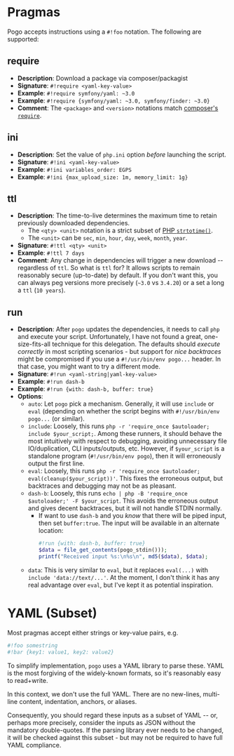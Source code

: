 # Pragmas

Pogo accepts instructions using a `#!foo` notation. The following are supported:

## require

* __Description__: Download a package via composer/packagist
* __Signature__: `#!require <yaml-key-value>`
* __Example__: `#!require symfony/yaml: ~3.0`
* __Example__: `#!require {symfony/yaml: ~3.0, symfony/finder: ~3.0}`
* __Comment__: The `<package>` and `<version>` notations match [composer's `require`](https://getcomposer.org/doc/04-schema.md#require).

## ini

* __Description__: Set the value of `php.ini` option *before* launching the script.
* __Signature__: `#!ini <yaml-key-value>`
* __Example__: `#!ini variables_order: EGPS`
* __Example__: `#!ini {max_upload_size: 1m, memory_limit: 1g}`

## ttl

* __Description__: The time-to-live determines the maximum time to retain previously downloaded dependencies.
    * The `<qty> <unit>` notation is a strict subset of [PHP `strtotime()`](php.net/strtotime).
    * The `<unit>` can be `sec`, `min`, `hour`, `day`, `week`, `month`, `year`.
* __Signature__: `#!ttl <qty> <unit>`
* __Example__: `#!ttl 7 days`
* __Comment__: Any change in dependencies will trigger a new download -- regardless of `ttl`. So what is `ttl` for?
  It allows scripts to remain reasonably secure (up-to-date) by default.  If you don't want this, you can always peg versions more precisely (`~3.0` vs `3.4.20`) or a set a long a `ttl` (`10 years`).

## run

* __Description__: After `pogo` updates the dependencies, it needs to call `php` and execute your script. Unfortunately, I have not found
  a great, one-size-fits-all technique for this delegation. The defaults should *execute correctly* in most scripting scenarios - but
  support for *nice backtraces* might be compromised if you use a `#!/usr/bin/env pogo...` header. In that case, you might want to
  try a different mode.
* __Signature__: `#!run <yaml-string|yaml-key-value>`
* __Example__: `#!run dash-b`
* __Example__: `#!run {with: dash-b, buffer: true}`
* __Options__:
    * `auto`: Let `pogo` pick a mechanism. Generally, it will use `include` or `eval` (depending on whether the
      script begins with `#!/usr/bin/env pogo...` (or similar).
    * `include`: Loosely, this runs `php -r 'require_once $autoloader; include $your_script;`. Among these runners,
      it should behave the most intuitively with respect to debugging, avoiding unnecessary file IO/duplication, CLI
      inputs/outputs, etc. However, if `$your_script` is a standalone program (`#!/usr/bin/env pogo`), then
      it will erroneously output the first line.
    * `eval`: Loosely, this runs `php -r 'require_once $autoloader; eval(cleanup($your_script))'`. This fixes the
      erroneous output, but backtraces and debugging may not be as pleasant.
    * `dash-b`: Loosely, this runs `echo | php -B 'require_once $autoloader;' -F $your_script`. This avoids the
      erroneous output and gives decent backtraces, but it will not handle STDIN normally.
        * If want to use `dash-b` and you *know* that there will be piped input, then set `buffer:true`.
          The input will be available in an alternate location:
          ```php
          #!run {with: dash-b, buffer: true}
          $data = file_get_contents(pogo_stdin()));
          printf("Received input %s:\n%s\n", md5($data), $data);
          ```
    * `data`: This is very similar to `eval`, but it replaces `eval(...)` with `include 'data://text/...'`.
      At the moment, I don't think it has any real advantage over `eval`, but I've kept it as potential inspiration.

# YAML (Subset)

Most pragmas accept either strings or key-value pairs, e.g.

```php
#!foo somestring
#!bar {key1: value1, key2: value2}
```

To simplify implementation, `pogo` uses a YAML library to parse these. YAML is the most forgiving
of the widely-known formats, so it's reasonably easy to read+write.

In this context, we don't use the full YAML. There are no new-lines, multi-line content, indentation, 
anchors, or aliases.

Consequently, you should regard these inputs as a subset of YAML -- or, perhaps more precisely, consider
the inputs as JSON without the mandatory double-quotes. If the parsing library ever needs to be changed,
it will be checked against this subset - but may not be required to have full YAML compliance.
